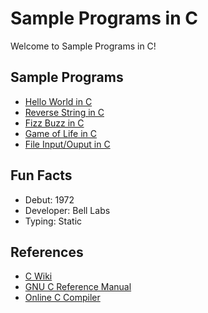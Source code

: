 # Sample Programs in C

Welcome to Sample Programs in C!

## Sample Programs

- [Hello World in C](https://therenegadecoder.com/code/hello-world-in-c/)
- [Reverse String in C](https://github.com/jrg94/sample-programs/issues/288)
- [Fizz Buzz in C](https://github.com/TheRenegadeCoder/sample-programs/issues/354)
- [Game of Life in C](https://github.com/TheRenegadeCoder/sample-programs/issues/371)
- [File Input/Ouput in C](https://github.com/TheRenegadeCoder/sample-programs/issues/408)

## Fun Facts

- Debut: 1972
- Developer: Bell Labs
- Typing: Static

## References

- [C Wiki](https://en.wikipedia.org/wiki/C_(programming_language))
- [GNU C Reference Manual](https://www.gnu.org/software/gnu-c-manual/)
- [Online C Compiler](https://www.onlinegdb.com/online_c_compiler)
